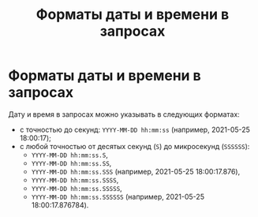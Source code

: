 ﻿---
layout: default
title: Форматы даты и времени в запросах
nav_order: 6
parent: Справочная информация
has_children: false
has_toc: false
---

# Форматы даты и времени в запросах

Дату и время в запросах можно указывать в следующих форматах:
* с точностью до секунд: `YYYY-MM-DD hh:mm:ss` (например, 2021-05-25 18:00:17);
* с любой точностью от десятых секунд (`S`) до микросекунд (`SSSSSS`):
    * `YYYY-MM-DD hh:mm:ss.S`,
    * `YYYY-MM-DD hh:mm:ss.SS`,
    * `YYYY-MM-DD hh:mm:ss.SSS` (например, 2021-05-25 18:00:17.876),
    * `YYYY-MM-DD hh:mm:ss.SSSS`,
    * `YYYY-MM-DD hh:mm:ss.SSSSS`,
    * `YYYY-MM-DD hh:mm:ss.SSSSSS` (например, 2021-05-25 18:00:17.876784).
    